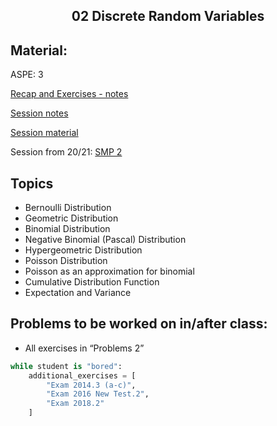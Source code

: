<h2 align="center">02 Discrete Random Variables</h2>

## Material:


ASPE: 3

[Recap and Exercises - notes](https://drive.google.com/file/d/1xX9-A1fTUsaXV-mFlmRYR4fRoQcoszrX/view?usp=sharing)

[Session notes](https://drive.google.com/open?id=1LJ8Nu0D1PLLB1FF1jTsLK50HGLhl1EtG&authuser=richardbrooks.dk%40gmail.com&usp=drive_fs)

[Session material](https://viaucdk-my.sharepoint.com/:f:/g/personal/rib_viauc_dk/EthiTapbBz1JrNRDVKsHTnkB2LPmmbKwlY22zvyaCJMI9Q?e=0ggVfo)

Session from 20/21: [SMP 2](https://youtu.be/cXtY94_iETI)

## Topics

- Bernoulli Distribution
- Geometric Distribution
- Binomial Distribution
- Negative Binomial (Pascal) Distribution
- Hypergeometric Distribution
- Poisson Distribution
- Poisson as an approximation for binomial
- Cumulative Distribution Function
- Expectation and Variance


## Problems to be worked on in/after class:

- All exercises in “Problems 2”
```python
while student is "bored":
    additional_exercises = [
        "Exam 2014.3 (a-c)",
        "Exam 2016 New Test.2",
        "Exam 2018.2"
    ]
